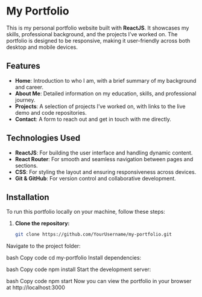 
# **My Portfolio**

This is my personal portfolio website built with **ReactJS**. It showcases my skills, professional background, and the projects I’ve worked on. The portfolio is designed to be responsive, making it user-friendly across both desktop and mobile devices.

## **Features**
- **Home**: Introduction to who I am, with a brief summary of my background and career.
- **About Me**: Detailed information on my education, skills, and professional journey.
- **Projects**: A selection of projects I’ve worked on, with links to the live demo and code repositories.
- **Contact**: A form to reach out and get in touch with me directly.
  
## **Technologies Used**
- **ReactJS**: For building the user interface and handling dynamic content.
- **React Router**: For smooth and seamless navigation between pages and sections.
- **CSS**: For styling the layout and ensuring responsiveness across devices.
- **Git & GitHub**: For version control and collaborative development.
  
## **Installation**
To run this portfolio locally on your machine, follow these steps:

1. **Clone the repository:**
   ```bash
   git clone https://github.com/YourUsername/my-portfolio.git
Navigate to the project folder:

bash
Copy code
cd my-portfolio
Install dependencies:

bash
Copy code
npm install
Start the development server:

bash
Copy code
npm start
Now you can view the portfolio in your browser at http://localhost:3000

